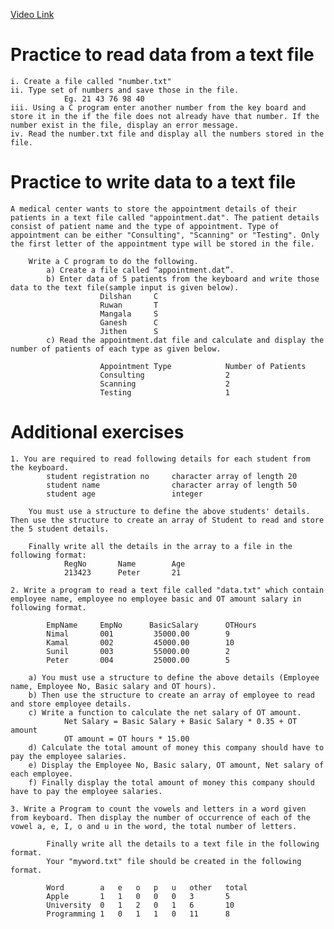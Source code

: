 [Video Link](#)
# Practice to read data from a text file
    i. Create a file called "number.txt"
    ii. Type set of numbers and save those in the file.
                Eg. 21 43 76 98 40 
    iii. Using a C program enter another number from the key board and store it in the if the file does not already have that number. If the number exist in the file, display an error message.
    iv. Read the number.txt file and display all the numbers stored in the file.

# Practice to write data to a text file
    A medical center wants to store the appointment details of their patients in a text file called "appointment.dat". The patient details consist of patient name and the type of appointment. Type of appointment can be either "Consulting", "Scanning" or "Testing". Only the first letter of the appointment type will be stored in the file.

        Write a C program to do the following.
            a) Create a file called “appointment.dat”.
            b) Enter data of 5 patients from the keyboard and write those data to the text file(sample input is given below). 
                        Dilshan     C
                        Ruwan       T
                        Mangala     S
                        Ganesh      C
                        Jithen      S
            c) Read the appointment.dat file and calculate and display the number of patients of each type as given below.

                        Appointment Type            Number of Patients
                        Consulting                  2
                        Scanning                    2
                        Testing                     1


# Additional exercises
    1. You are required to read following details for each student from the keyboard.
            student registration no     character array of length 20
            student name                character array of length 50
            student age                 integer
        
        You must use a structure to define the above students' details. Then use the structure to create an array of Student to read and store the 5 student details.
        
        Finally write all the details in the array to a file in the following format:
                RegNo       Name        Age
                213423      Peter       21
        
    2. Write a program to read a text file called "data.txt" which contain employee name, employee no employee basic and OT amount salary in following format.

            EmpName     EmpNo      BasicSalary      OTHours
            Nimal       001         35000.00        9
            Kamal       002         45000.00        10
            Sunil       003         55000.00        2
            Peter       004         25000.00        5

        a) You must use a structure to define the above details (Employee name, Employee No, Basic salary and OT hours).
        b) Then use the structure to create an array of employee to read and store employee details.
        c) Write a function to calculate the net salary of OT amount.
                Net Salary = Basic Salary + Basic Salary * 0.35 + OT amount
                OT amount = OT hours * 15.00 
        d) Calculate the total amount of money this company should have to pay the employee salaries.
        e) Display the Employee No, Basic salary, OT amount, Net salary of each employee.
        f) Finally display the total amount of money this company should have to pay the employee salaries.

    3. Write a Program to count the vowels and letters in a word given from keyboard. Then display the number of occurrence of each of the vowel a, e, I, o and u in the word, the total number of letters. 

            Finally write all the details to a text file in the following format.
            Your "myword.txt" file should be created in the following format.

            Word        a   e   o   p   u   other   total
            Apple       1   1   0   0   0   3       5
            University  0   1   2   0   1   6       10
            Programming 1   0   1   1   0   11      8




